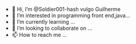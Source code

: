 - 👋 Hi, I’m @Soldier001-hash vulgo Guilherme
- 👀 I’m interested in programming front end,java...
- 🌱 I’m currently learning ...
- 💞️ I’m looking to collaborate on ...
- 📫 How to reach me ...

<!---
Soldier001-hash/Soldier001-hash is a ✨ special ✨ repository because its `README.md` (this file) appears on your GitHub profile.
You can click the Preview link to take a look at your changes.
--->
